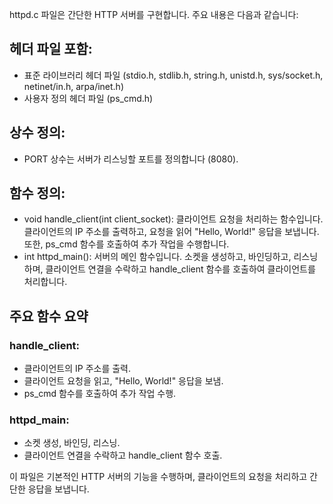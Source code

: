 httpd.c 파일은 간단한 HTTP 서버를 구현합니다. 주요 내용은 다음과 같습니다:

## 헤더 파일 포함:

- 표준 라이브러리 헤더 파일 (stdio.h, stdlib.h, string.h, unistd.h, sys/socket.h, netinet/in.h, arpa/inet.h)
- 사용자 정의 헤더 파일 (ps_cmd.h)

## 상수 정의:

- PORT 상수는 서버가 리스닝할 포트를 정의합니다 (8080).

## 함수 정의:

- void handle_client(int client_socket): 클라이언트 요청을 처리하는 함수입니다. 클라이언트의 IP 주소를 출력하고, 요청을 읽어 "Hello, World!" 응답을 보냅니다. 또한, ps_cmd 함수를 호출하여 추가 작업을 수행합니다.
- int httpd_main(): 서버의 메인 함수입니다. 소켓을 생성하고, 바인딩하고, 리스닝하며, 클라이언트 연결을 수락하고 handle_client 함수를 호출하여 클라이언트를 처리합니다.

## 주요 함수 요약

### handle_client:

- 클라이언트의 IP 주소를 출력.
- 클라이언트 요청을 읽고, "Hello, World!" 응답을 보냄.
- ps_cmd 함수를 호출하여 추가 작업 수행.

### httpd_main:

- 소켓 생성, 바인딩, 리스닝.
- 클라이언트 연결을 수락하고 handle_client 함수 호출.

이 파일은 기본적인 HTTP 서버의 기능을 수행하며, 클라이언트의 요청을 처리하고 간단한 응답을 보냅니다.